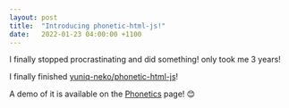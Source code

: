 ```yaml
---
layout: post
title:  "Introducing phonetic-html-js!"
date:   2022-01-23 04:00:00 +1100
---
```

I finally stopped procrastinating and did something! only took me 3 years!

I finally finished [yuniq-neko/phonetic-html-js](https://github.com/yuniq-neko/phonetic-html-js/)!

A demo of it is available on the [Phonetics](https://yuniq-neko.github.io/phonetic-html-js/phonetics/) page! 😊